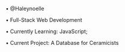 <p>• @Haleynoelle</p>
<p>• Full-Stack Web Development</p>
<p>• Currently Learning: JavaScript;</p>
<p>• Current Project: A Database for Ceramicists</p>
  

<!---
Haleynoelle/Haleynoelle is a ✨ special ✨ repository because its `README.md` (this file) appears on your GitHub profile.
You can click the Preview link to take a look at your changes.
--->
